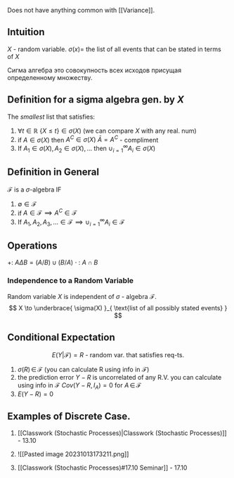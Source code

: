 Does not have anything common with [[Variance]].

## Intuition
$X$ - random variable. 
$\sigma(x) =$ the list of all events that can be stated in terms of $X$

Cигма алгебра это совокупность всех исходов присущая определенному множеству.

## Definition for a sigma algebra gen. by $X$
The *smallest* list that satisfies:
1) $\forall t \in \mathbb{R}$    $\{ X \leq t \} \in \sigma(X)$  (we can compare $X$ with any real. num)
2) if  $A \in \sigma(X)$ then  $A^{C}\in\sigma(X)$      $\bar{A}=A^{C}$ - compliment
3) If  $A_{1} \in \sigma(X), A_{2} \in \sigma(X), \dots$ then $\cup_{i=1}^{\infty}A_{i}\in\sigma(X)$

## Definition in General
$\mathcal{F}$ is a $\sigma$-algebra IF
1) $\emptyset \in \mathcal{F}$
2) if $A\in \mathcal{F} \implies A^{C} \in \mathcal{F}$
3) If $A_{1},A_{2},A_{3},\dots\in \mathcal{F} \implies \cup_{i=1}^{\infty}A_{i}\in\mathcal{F}$

## Operations
+: $A \Delta B = (A/B)\cup(B/A)$
$\cdot$ : $A\cap  B$

### Independence to a Random Variable
Random variable $X$ is independent of $\sigma$ - algebra $\mathcal{F}$. 
$$
X \to \underbrace{ \sigma(X) }_{ \text{list of all possibly stated events} }
$$
## Conditional Expectation
$$
E(Y | \mathcal{F}) = R \text{ - random var. that satisfies req-ts.}
$$
1) $\sigma(R) \, \in \,\mathcal{F}$      (you can calculate R using info in $\mathcal{F}$)
2) the prediction error $Y-R$ is uncorrelated of any R.V. you can calculate using info in $\mathcal{F}$
 $Cov(Y-R, I_{A}) = 0$ for  $A\, \in \,\mathcal{F}$
3) $E(Y-R)= 0$
## Examples of Discrete Case.
1) [[Classwork (Stochastic Processes)|Classwork (Stochastic Processes)]] - 13.10

2) ![[Pasted image 20231013173211.png]]
3) [[Classwork (Stochastic Processes)#17.10 Seminar]] - 17.10

